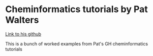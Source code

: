 # Cheminformatics tutorials by Pat Walters

[Link to his github](https://github.com/PatWalters/practical_cheminformatics_tutorials?tab=readme-ov-file)

This is a bunch of worked examples from Pat's GH cheminformatics tutorials
